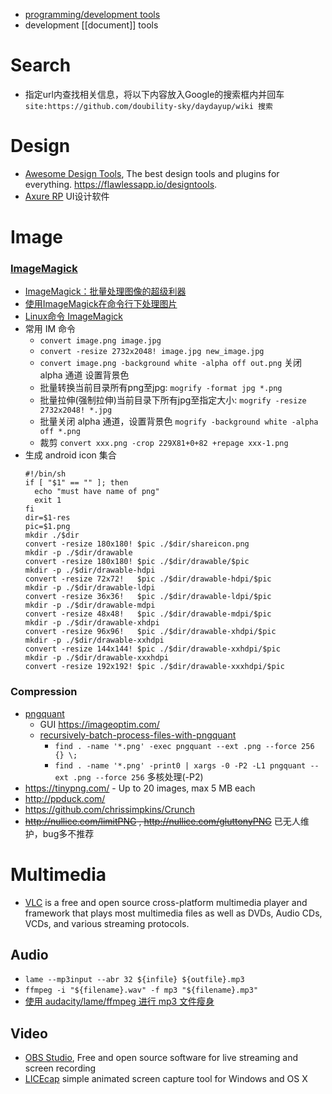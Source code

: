 - [programming/development tools](programming-and-development#Tools)
- development [[document]] tools



# Search
- 指定url内查找相关信息，将以下内容放入Google的搜索框内并回车  
  `site:https://github.com/doubility-sky/daydayup/wiki 搜索`



# Design
- [Awesome Design Tools](https://github.com/LisaDziuba/Awesome-Design-Tools), The best design tools and plugins for everything. https://flawlessapp.io/designtools.
- [Axure RP](http://www.axure.com/) UI设计软件



# Image
### [ImageMagick](https://www.imagemagick.org/script/index.php)
- [ImageMagick：批量处理图像的超级利器](http://blog.sina.com.cn/s/blog_ba532aea0101bty5.html)
- [使用ImageMagick在命令行下处理图片](http://blog.just4fun.site/use-ImageMagick.html)
- [Linux命令 ImageMagick](http://pytool.com/2016/01/06/%E5%B8%B8%E7%94%A8%E5%91%BD%E4%BB%A4-2016-01-01-Linux%E5%91%BD%E4%BB%A4-ImageMagick/)
- 常用 IM 命令
  - `convert image.png image.jpg`
  - `convert -resize 2732x2048! image.jpg new_image.jpg`
  - `convert image.png -background white -alpha off out.png` 关闭 alpha 通道 设置背景色
  - 批量转换当前目录所有png至jpg: `mogrify -format jpg *.png`
  - 批量拉伸(强制拉伸)当前目录下所有jpg至指定大小: `mogrify -resize 2732x2048! *.jpg`
  - 批量关闭 alpha 通道，设置背景色 `mogrify -background white -alpha off *.png`
  - 裁剪 `convert xxx.png -crop 229X81+0+82 +repage xxx-1.png`
- 生成 android icon 集合
  ```shell
  #!/bin/sh
  if [ "$1" == "" ]; then
  	echo "must have name of png"
  	exit 1
  fi
  dir=$1-res
  pic=$1.png
  mkdir ./$dir
  convert -resize 180x180! $pic ./$dir/shareicon.png
  mkdir -p ./$dir/drawable
  convert -resize 180x180! $pic ./$dir/drawable/$pic
  mkdir -p ./$dir/drawable-hdpi
  convert -resize 72x72!   $pic ./$dir/drawable-hdpi/$pic
  mkdir -p ./$dir/drawable-ldpi
  convert -resize 36x36!   $pic ./$dir/drawable-ldpi/$pic
  mkdir -p ./$dir/drawable-mdpi
  convert -resize 48x48!   $pic ./$dir/drawable-mdpi/$pic
  mkdir -p ./$dir/drawable-xhdpi
  convert -resize 96x96!   $pic ./$dir/drawable-xhdpi/$pic
  mkdir -p ./$dir/drawable-xxhdpi
  convert -resize 144x144! $pic ./$dir/drawable-xxhdpi/$pic
  mkdir -p ./$dir/drawable-xxxhdpi
  convert -resize 192x192! $pic ./$dir/drawable-xxxhdpi/$pic
  ```

### Compression
- [pngquant](https://pngquant.org/)
  - GUI https://imageoptim.com/
  - [recursively-batch-process-files-with-pngquant](https://stackoverflow.com/questions/9647920/recursively-batch-process-files-with-pngquant)
    - `find . -name '*.png' -exec pngquant --ext .png --force 256 {} \;` 
    - `find . -name '*.png' -print0 | xargs -0 -P2 -L1 pngquant --ext .png --force 256` 多核处理(-P2)
- https://tinypng.com/ - Up to 20 images, max 5 MB each
- http://ppduck.com/
- https://github.com/chrissimpkins/Crunch
- ~~http://nullice.com/limitPNG , http://nullice.com/gluttonyPNG~~ 已无人维护，bug多不推荐



# Multimedia
- [VLC](https://www.videolan.org/) is a free and open source cross-platform multimedia player and framework that plays most multimedia files as well as DVDs, Audio CDs, VCDs, and various streaming protocols.

## Audio
- `lame --mp3input --abr 32 ${infile} ${outfile}.mp3`
- `ffmpeg -i "${filename}.wav" -f mp3 "${filename}.mp3"`
- [使用 audacity/lame/ffmpeg 进行 mp3 文件瘦身](http://blog.zengrong.net/post/2624.html)


## Video
- [OBS Studio](https://github.com/obsproject/obs-studio), Free and open source software for live streaming and screen recording
- [LICEcap](https://github.com/justinfrankel/licecap) simple animated screen capture tool for Windows and OS X 

